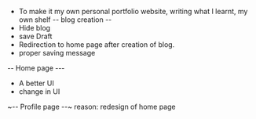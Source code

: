- To make it my own personal portfolio website, writing what I learnt, my own shelf
-- blog creation --
- Hide blog
- save Draft
- Redirection to home page after creation of blog.
- proper saving message

-- Home page ---
- A better UI
- change in UI

~-- Profile page --~
reason: redesign of home page




